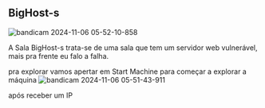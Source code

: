 ## BigHost-s
![bandicam 2024-11-06 05-52-10-858](https://github.com/user-attachments/assets/f641b7e9-18eb-4ea1-ada1-18cd423b1fbe)

A Sala BigHost-s trata-se de uma sala que tem um servidor web vulnerável, mais pra frente eu falo a falha.

pra explorar vamos apertar em Start Machine para começar a explorar a máquina
![bandicam 2024-11-06 05-51-43-911](https://github.com/user-attachments/assets/a6f82900-8f5d-46ca-81e2-dd1efa617bbd)

após receber um IP
